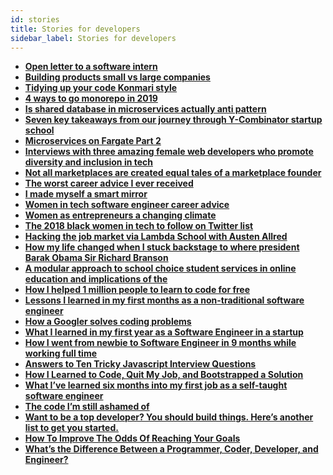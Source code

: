 ```yaml
---
id: stories
title: Stories for developers
sidebar_label: Stories for developers
---
```


- [**Open letter to a software intern**](https://blog.codegiant.io/open-letter-to-a-software-intern-817fa1ce5319)
- [**Building products small vs large companies**](https://blog.codegiant.io/building-products-small-vs-large-companies-6d90c8adcb80)
- [**Tidying up your code Konmari style**](https://dev.to/kaydacode/tidying-up-your-code-konmari-style-3b64)
- [**4 ways to go monorepo in 2019**](https://hackernoon.com/4-ways-to-go-monorepo-in-2019-ea5d19fc1f08)
- [**Is shared database in microservices actually anti pattern**](https://hackernoon.com/is-shared-database-in-microservices-actually-anti-pattern-8cc2536adfe4)
- [**Seven key takeaways from our journey through Y-Combinator startup school**](https://hackernoon.com/seven-key-takeaways-from-our-journey-through-y-combinator-startup-school-f4249a2d4f42)
- [**Microservices on Fargate Part 2**](https://hackernoon.com/microservices-on-fargate-part2-f29c6d4d708f)
- [**Interviews with three amazing female web developers who promote diversity and inclusion in tech**](https://hackernoon.com/interviews-with-three-amazing-female-web-developers-who-promote-diversity-and-inclusion-in-tech-5210b0f6035)
- [**Not all marketplaces are created equal tales of a marketplace founder**](https://hackernoon.com/not-all-marketplaces-are-created-equal-tales-of-a-marketplace-founder-9fc0fb802706)
- [**The worst career advice I ever received**](https://hackernoon.com/the-worst-career-advice-i-ever-received-54aaf2a50c93)
- [**I made myself a smart mirror**](https://hackernoon.com/i-made-myself-a-smart-mirror-50e56966c478)
- [**Women in tech software engineer career advice**](https://hackernoon.com/women-in-tech-software-engineer-career-advice-8cb70cc5c13c)
- [**Women as entrepreneurs a changing climate**](https://hackernoon.com/women-as-entrepreneurs-a-changing-climate-3b3f1268d42a)
- [**The 2018 black women in tech to follow on Twitter list**](https://hackernoon.com/the-2018-black-women-in-tech-to-follow-on-twitter-list-32034049a055)
- [**Hacking the job market via Lambda School with Austen Allred**](https://hackernoon.com/hacking-the-job-market-via-lambda-school-with-austen-allred-d22197f94696)
- [**How my life changed when I stuck backstage to where president Barak Obama Sir Richard Branson**](https://hackernoon.com/how-my-life-changed-when-i-snuck-backstage-to-where-president-barack-obama-sir-richard-branson-8cec732bff7c)
- [**A modular approach to school choice student services in online education and implications of the**](https://medium.com/7plus/a-modular-approach-to-school-choice-student-services-in-online-education-and-implications-of-the-16cdca8a94c6)
- [**How I helped 1 million people to learn to code for free**](https://www.producthunt.com/stories/how-i-helped-1-million-people-learn-to-code-for-free)
- [**Lessons I learned in my first months as a non-traditional software engineer**](https://medium.freecodecamp.org/lessons-i-learned-in-my-first-months-as-a-non-traditional-software-engineer-ac2ada05ba14)
- [**How a Googler solves coding problems**](https://blog.usejournal.com/how-a-googler-solves-coding-problems-ec5d59e73ec5)
- [**What I learned in my first year as a Software Engineer in a startup**](https://medium.com/@clementb/what-i-learned-in-my-first-year-as-a-software-engineer-in-a-startup-c078161e5a8e)
- [**How I went from newbie to Software Engineer in 9 months while working full time**](https://medium.freecodecamp.org/how-i-went-from-newbie-to-software-engineer-in-9-months-while-working-full-time-460bd8485847)
- [**Answers to Ten Tricky Javascript Interview Questions**](https://hackernoon.com/tricky-javascript-interview-questions-b67d5d278344)
- [**How I Learned to Code, Quit My Job, and Bootstrapped a Solution**](https://www.indiehackers.com/interview/3d2afa0b80)
- [**What I’ve learned six months into my first job as a self-taught software engineer**](https://medium.freecodecamp.org/what-ive-learned-six-months-into-my-first-job-as-a-self-taught-software-engineer-516b0703e86)
- [**The code I’m still ashamed of**](https://medium.freecodecamp.org/the-code-im-still-ashamed-of-e4c021dff55e)
- [**Want to be a top developer? You should build things. Here’s another list to get you started.**](https://medium.freecodecamp.org/the-secret-to-being-a-top-developer-is-building-things-d3d058e4e472)
- [**How To Improve The Odds Of Reaching Your Goals**](https://medium.com/swlh/how-to-improve-the-odds-of-reaching-your-goals-71aff1ccf5c9)
- [**What’s the Difference Between a Programmer, Coder, Developer, and Engineer?**](https://blog.codegiant.io/whats-the-difference-between-a-programmer-coder-developer-and-engineer-bd315404de7)
<!-- - [****](https://medium.freecodecamp.org/the-most-important-skill-a-programmer-can-learn-9d410c786baf)
 -->

<!-- - [****](https://medium.freecodecamp.org/cool-chrome-devtools-tips-and-tricks-you-wish-you-knew-already-f54f65df88d2)
- [****](https://medium.freecodecamp.org/how-to-make-peace-with-deadlines-in-software-development-6cfe3e993f51) -->

 <!-- Story Dev
 https://hackernoon.com/what-makes-a-good-software-development-manager-1323464e7615
 https://hackernoon.com/three-fundamental-soft-skills-for-software-engineers-96d7c3844232
 https://hackernoon.com/the-future-of-software-development-modular-intelligent-and-rickety-e24de6d5102f
 https://hackernoon.com/continuous-refactoring-whats-stopping-you-437c71bf94cf
 https://hackernoon.com/how-i-switched-career-and-what-i-have-achieved-in-the-last-4-years-as-a-developer-66cabf29a34a

  -->
